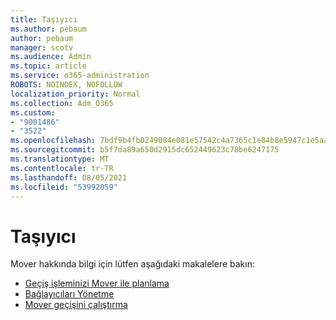 ```yaml
---
title: Taşıyıcı
ms.author: pebaum
author: pebaum
manager: scotv
ms.audience: Admin
ms.topic: article
ms.service: o365-administration
ROBOTS: NOINDEX, NOFOLLOW
localization_priority: Normal
ms.collection: Adm_O365
ms.custom:
- "9001486"
- "3522"
ms.openlocfilehash: 7bdf9b4fb0249084e081e57542c4a7365c1e84b8e5947c1e5aa90c3118f3930f
ms.sourcegitcommit: b5f7da89a650d2915dc652449623c78be6247175
ms.translationtype: MT
ms.contentlocale: tr-TR
ms.lasthandoff: 08/05/2021
ms.locfileid: "53992059"
---
```

# <a name="mover"></a>Taşıyıcı

Mover hakkında bilgi için lütfen aşağıdaki makalelere bakın:

- [Geçiş işleminizi Mover ile planlama](https://docs.microsoft.com/sharepointmigration/mover-plan-migration)
- [Bağlayıcıları Yönetme](https://docs.microsoft.com/sharepointmigration/mover-manage-connectors)
- [Mover geçişini çalıştırma](https://docs.microsoft.com/sharepointmigration/mover-running-migration)
